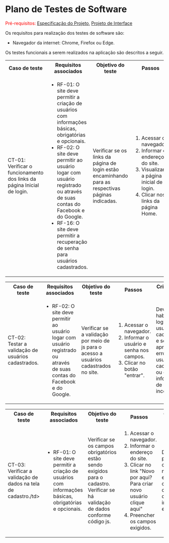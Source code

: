 # Plano de Testes de Software

<span style="color:red">Pré-requisitos: <a href="https://github.com/ICEI-PUC-Minas-PMV-ADS/pmv-ads-2023-2-e1-proj-web-t3-grupo-03/blob/main/documentos/02-Especifica%C3%A7%C3%A3o%20do%20Projeto.md"> Especificação do Projeto</a></span>, <a href="https://github.com/ICEI-PUC-Minas-PMV-ADS/pmv-ads-2023-2-e1-proj-web-t3-grupo-03/blob/main/documentos/04-Projeto%20de%20Interface.md"> Projeto de Interface</a>

Os requisitos para realização dos testes de software são:
<ul><li>Navegador da internet: Chrome, Firefox ou Edge.</li>
</ul>

Os testes funcionais a serem realizados na aplicação são descritos a seguir.

<table>
 <tr>
  <th>Caso de teste</th>
  <th>Requisitos associados</th>
  <th>Objetivo do teste</th>
  <th>Passos</th>
  <th>Critérios de êxito</th>
  <th>Responsável</th>
 </tr>
 <tr>
  <td>CT-01: Verificar o funcionamento dos links da página Inicial de login.
  <td>
   <ul>
    <li>RF-01:	O site deve permitir a criação de usuários com informações básicas, obrigatórias e opcionais.</li>
   <li>RF-02:	O site deve permitir ao usuário logar com usuário registrado ou através de suas contas do Facebook e do Google.</li>
   <li>RF-16:	 O site deve permitir a recuperação de senha para usuários cadastrados.</li>
    
   </ul>
  </td>
  <td>Verificar se os links da página de login estão encaminhando para as respectivas páginas indicadas.</td>
  <td>
   <ol>
    <li>Acessar o navegador.</li>
    <li>Informar o endereço do site.</li>
    <li>Visualizar a página inicial de login.</li>
    <li>Clicar nos links da página Home.</li>
   </ol>
   </td>
  <td>Todos os links da página Home devem encaminhar os usuários para as páginas descritas. Os botões de login do Google e Facebook devem direcionar para a página de login destes serviços.</td>
  <td>Hênio</td>
 </tr>
</table>

<table>
 <tr>
  <th>Caso de teste</th>
  <th>Requisitos associados</th>
  <th>Objetivo do teste</th>
  <th>Passos</th>
  <th>Critérios de êxito</th>
  <th>Responsável</th>
 </tr>
 <tr>
  <td>CT-02: Testar a validação de usuários cadastrados.
  <td>
   <ul>
   
   <li>RF-02:	O site deve permitir ao usuário logar com usuário registrado ou através de suas contas do Facebook e do Google.</li>

    
   </ul>
  </td>
  <td>Verificar se a validação por meio de js para o acesso a usuários cadastrados no site.</td>
  <td>
   <ol>
    <li>Acessar o navegador.</li>
    <li>Informar o usuário e senha nos campos.</li>
    <li>Clicar no botão "entrar".</li>
    
   </ol>
   </td>
  <td>Deverá habilitar o login de usuário cadastrado e ser apresentado erro para usuário não cadastrado ou com informações de logins incorretas.</td>
  <td>Hênio</td>
 </tr>
</table>


<table>
 <tr>
  <th>Caso de teste</th>
  <th>Requisitos associados</th>
  <th>Objetivo do teste</th>
  <th>Passos</th>
  <th>Critérios de êxito</th>
  <th>Responsável</th>
 </tr>
 <tr>
  <td>CT-03: Verificar a validação de dados na tela de cadastro./td>
  <td>
   <ul>
   
   <li>RF-01:	O site deve permitir a criação de usuários com informações básicas, obrigatórias e opcionais.</li>

    
   </ul>
  </td>
  <td>Verificar se os campos obrigatórios estão sendo exigidos para o cadastro. Verificar se há validação de dados conforme código js.</td>
  <td>
   <ol>
    <li>Acessar o navegador.</li>
    <li>Informar o endereço do site.</li>
    <li>Clicar no link "Novo por aqui? Para criar novo usuário clique aqui"</li>
    <li>Preencher os campos exigidos.</li>
   </ol>
   </td>
  <td> Deverá permitir o cadastro de novo usuário e impedir o cadastro caso haja dado indevido ao especificado.</td>
  <td>Hênio</td>
 </tr>
</table>
